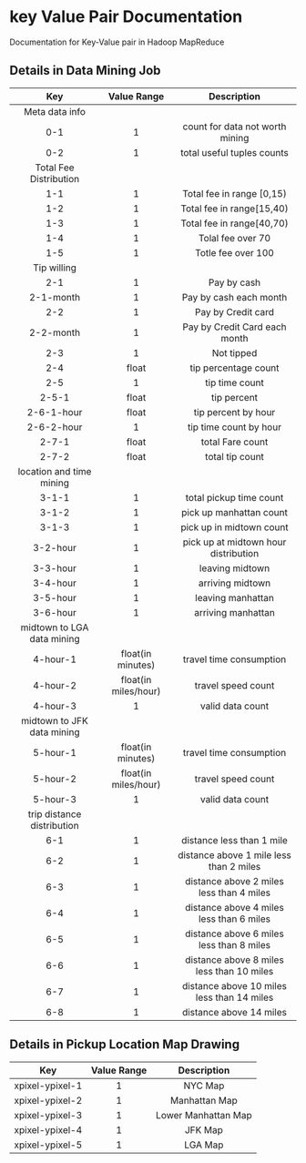 # key Value Pair Documentation
Documentation for Key-Value pair in Hadoop MapReduce 

## Details in Data Mining Job
|Key  	|Value Range 	|Description|
|:-----:|:-------------:|:---------:|
|Meta data info|
|0-1|1					|count for data not worth mining|
|0-2|1					|total useful tuples counts|
|		Total Fee Distribution			|
|	1-1	|1				|	Total fee	in range [0,15)	|
|	1-2	|1				|	Total fee in range[15,40)		|
|	1-3	|1				|	Total fee in range[40,70)		|
|	1-4	|1				|	Tolal fee over 70		|
|1-5	|1				| Totle fee over 100
|		Tip willing 			|
|	2-1	|1				|	Pay by cash		|
|2-1-month|1|	Pay by cash each month|
|	2-2	|1				|	Pay by Credit card		|
|2-2-month|1|	Pay by Credit Card each month|
|	2-3	|	1			|	Not tipped		|
|	2-4	|	float			|	tip percentage count		|
|	2-5	|	1			|		tip time count	|
|2-5-1|float			| tip percent|
|2-6-1-hour|float	|tip percent by hour |
|2-6-2-hour|1		|tip time count by hour|
|2-7-1|float			|total Fare count|
|2-7-2|float			|total tip count|
|		location and time mining 							|
|3-1-1	|1| total pickup time count|
|3-1-2|1| pick up manhattan count|
|3-1-3|1| pick up in midtown count|
|3-2-hour |	1		| pick up at midtown hour distribution|
|3-3-hour|1				|leaving midtown|
|3-4-hour|1|	arriving midtown|
|3-5-hour|1				|leaving manhattan|
|3-6-hour|1|	arriving manhattan|
|midtown to LGA data mining	|
|4-hour-1| float(in minutes) 	| travel time consumption|
|4-hour-2|	float(in miles/hour)| travel speed count|
|4-hour-3|	1				| valid data count|
|midtown to JFK data mining	|
|5-hour-1	| float(in minutes) 	| travel time consumption|
|5-hour-2|	float(in miles/hour)| travel speed count|
|5-hour-3|	1				| valid data count|
|trip distance distribution|
|6-1|1|distance less than 1 mile|
|6-2|1|distance above 1 mile less than 2 miles|
|6-3|1|distance above 2 miles less than 4 miles|
|6-4|1|distance above 4 miles less than 6 miles|
|6-5|1|distance above 6 miles less than 8 miles|
|6-6|1|distance above 8 miles less than 10 miles|
|6-7|1|distance above 10 miles less than 14 miles|
|6-8|1|distance above 14 miles|

## Details in Pickup Location Map Drawing

|Key  	|Value Range 	|Description|
|:-----:|:-------------:|:---------:|
|xpixel-ypixel-1|1|NYC Map|
|xpixel-ypixel-2|1|Manhattan Map|
|xpixel-ypixel-3|1|Lower Manhattan Map|
|xpixel-ypixel-4|1|JFK Map|
|xpixel-ypixel-5|1|LGA Map|

